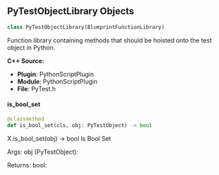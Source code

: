 ## PyTestObjectLibrary Objects

```python
class PyTestObjectLibrary(BlueprintFunctionLibrary)
```

Function library containing methods that should be hoisted onto the test object in Python.

**C++ Source:**

- **Plugin**: PythonScriptPlugin
- **Module**: PythonScriptPlugin
- **File**: PyTest.h

<a id="unreal.PyTestObjectLibrary.is_bool_set"></a>

#### is_bool_set

```python
@classmethod
def is_bool_set(cls, obj: PyTestObject) -> bool
```

X.is_bool_set(obj) -> bool
Is Bool Set

Args:
    obj (PyTestObject): 

Returns:
    bool:

<a id="unreal.PyTestStructDelegate"></a>
